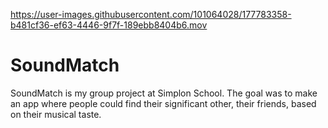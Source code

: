 

https://user-images.githubusercontent.com/101064028/177783358-b481cf36-ef63-4446-9f7f-189ebb8404b6.mov

# SoundMatch
SoundMatch is my group project at Simplon School. The goal was to make an app where people could find their significant other, their friends, based on their musical taste.
